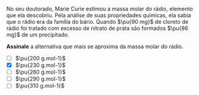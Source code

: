 No seu doutorado, Marie Curie estimou a massa molar do rádio, elemento que ela descobriu. Pela análise de suas propriedades químicas, ela sabia que o rádio era da família do bário. Quando $\pu{90 mg}$ de cloreto de rádio foi tratado com excesso de nitrato de prata são formados $\pu{86 mg}$ de um precipitado.

**Assinale** a alternativa que mais se aproxima da massa molar do rádio.

- [ ] $\pu{200 g.mol-1}$
- [x] $\pu{230 g.mol-1}$
- [ ] $\pu{260 g.mol-1}$
- [ ] $\pu{290 g.mol-1}$
- [ ] $\pu{310 g.mol-1}$

